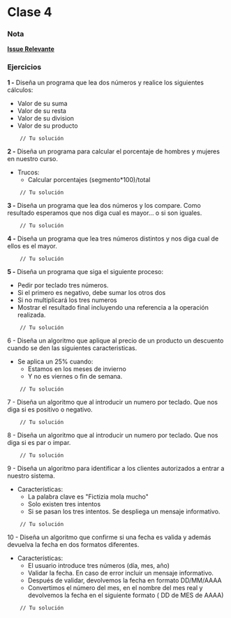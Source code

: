 # Clase 4

### Nota

**[Issue Relevante](https://github.com/Fictizia/Master-en-programacion-de-aplicaciones-con-JavaScript-y-Node.js_ed1/issues/5)**

### Ejercicios

**1 -** Diseña un programa que lea dos números y realice los siguientes cálculos:
- Valor de su suma
- Valor de su resta
- Valor de su division
- Valor de su producto
```
    // Tu solución
```

**2 -** Diseña un programa para calcular el porcentaje de hombres y mujeres en nuestro curso.
- Trucos:
	- Calcular porcentajes (segmento*100)/total
```
    // Tu solución
```

**3 -** Diseña un programa que lea dos números y los compare. Como resultado esperamos que nos diga cual es mayor... o si son iguales.
```
    // Tu solución
```

**4 -** Diseña un programa que lea tres números distintos y nos diga cual de ellos es el mayor.
```
    // Tu solución
```

**5 -** Diseña un programa que siga el siguiente proceso:
- Pedir por teclado tres números.
- Si el primero es negativo, debe sumar los otros dos
- Si no multiplicará los tres numeros
- Mostrar el resultado final incluyendo una referencia a la operación realizada.
```
    // Tu solución
```

6 - Diseña un algoritmo que aplique al precio de un producto un descuento cuando se den las siguientes caracteristicas.
- Se aplica un 25% cuando:
	- Estamos en los meses de invierno
	- Y no es viernes o fin de semana.
```
    // Tu solución
```

7 - Diseña un algoritmo que al introducir un numero por teclado. Que nos diga si es positivo o negativo.
```
    // Tu solución
```

8 - Diseña un algoritmo que al  introducir un numero por teclado. Que nos diga si es par o impar.
```
    // Tu solución
```

9 -  Diseña un algoritmo para identificar a los clientes autorizados a entrar a nuestro sistema.
- Características:
	- La palabra clave es "Fictizia mola mucho"
	- Solo existen tres intentos
	- Si se pasan los tres intentos. Se despliega un mensaje informativo.
```
    // Tu solución
```

10 - Diseña un algoritmo que confirme si una fecha es valida y además devuelva la fecha en dos formatos diferentes.
- Características:
	- El usuario introduce tres números (día, mes, año)
	- Validar la fecha. En caso de error incluir un mensaje informativo.
	- Después de validar, devolvemos la fecha en formato DD/MM/AAAA
	- Convertimos el número del mes, en el nombre del mes real y devolvemos la fecha en el siguiente formato ( DD de MES de AAAA)
```
    // Tu solución
```
